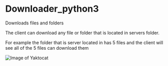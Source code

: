 # Downloader_python3
Downloads files and folders

The client can download any file or folder that is located in servers folder.

For example the folder that is server located in has 5 files and the client will see all of the 5 files can download them

![Image of Yaktocat](https://octodex.github.com/images/yaktocat.png)
